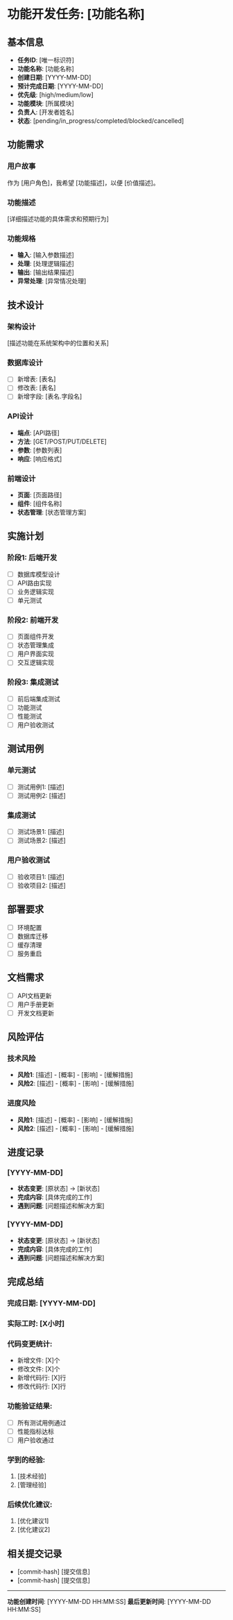 # 功能开发任务: [功能名称]

## 基本信息
- **任务ID**: [唯一标识符]
- **功能名称**: [功能名称]
- **创建日期**: [YYYY-MM-DD]
- **预计完成日期**: [YYYY-MM-DD]
- **优先级**: [high/medium/low]
- **功能模块**: [所属模块]
- **负责人**: [开发者姓名]
- **状态**: [pending/in_progress/completed/blocked/cancelled]

## 功能需求
### 用户故事
作为 [用户角色]，我希望 [功能描述]，以便 [价值描述]。

### 功能描述
[详细描述功能的具体需求和预期行为]

### 功能规格
- **输入**: [输入参数描述]
- **处理**: [处理逻辑描述]
- **输出**: [输出结果描述]
- **异常处理**: [异常情况处理]

## 技术设计
### 架构设计
[描述功能在系统架构中的位置和关系]

### 数据库设计
- [ ] 新增表: [表名]
- [ ] 修改表: [表名]
- [ ] 新增字段: [表名.字段名]

### API设计
- **端点**: [API路径]
- **方法**: [GET/POST/PUT/DELETE]
- **参数**: [参数列表]
- **响应**: [响应格式]

### 前端设计
- **页面**: [页面路径]
- **组件**: [组件名称]
- **状态管理**: [状态管理方案]

## 实施计划
### 阶段1: 后端开发
- [ ] 数据库模型设计
- [ ] API路由实现
- [ ] 业务逻辑实现
- [ ] 单元测试

### 阶段2: 前端开发
- [ ] 页面组件开发
- [ ] 状态管理集成
- [ ] 用户界面实现
- [ ] 交互逻辑实现

### 阶段3: 集成测试
- [ ] 前后端集成测试
- [ ] 功能测试
- [ ] 性能测试
- [ ] 用户验收测试

## 测试用例
### 单元测试
- [ ] 测试用例1: [描述]
- [ ] 测试用例2: [描述]

### 集成测试
- [ ] 测试场景1: [描述]
- [ ] 测试场景2: [描述]

### 用户验收测试
- [ ] 验收项目1: [描述]
- [ ] 验收项目2: [描述]

## 部署要求
- [ ] 环境配置
- [ ] 数据库迁移
- [ ] 缓存清理
- [ ] 服务重启

## 文档需求
- [ ] API文档更新
- [ ] 用户手册更新
- [ ] 开发文档更新

## 风险评估
### 技术风险
- **风险1**: [描述] - [概率] - [影响] - [缓解措施]
- **风险2**: [描述] - [概率] - [影响] - [缓解措施]

### 进度风险
- **风险1**: [描述] - [概率] - [影响] - [缓解措施]
- **风险2**: [描述] - [概率] - [影响] - [缓解措施]

## 进度记录
### [YYYY-MM-DD]
- **状态变更**: [原状态] → [新状态]
- **完成内容**: [具体完成的工作]
- **遇到问题**: [问题描述和解决方案]

### [YYYY-MM-DD]
- **状态变更**: [原状态] → [新状态]
- **完成内容**: [具体完成的工作]
- **遇到问题**: [问题描述和解决方案]

## 完成总结
### 完成日期: [YYYY-MM-DD]
### 实际工时: [X小时]
### 代码变更统计:
- 新增文件: [X]个
- 修改文件: [X]个
- 新增代码行: [X]行
- 修改代码行: [X]行

### 功能验证结果:
- [ ] 所有测试用例通过
- [ ] 性能指标达标
- [ ] 用户验收通过

### 学到的经验:
1. [技术经验]
2. [管理经验]

### 后续优化建议:
1. [优化建议1]
2. [优化建议2]

## 相关提交记录
- [commit-hash] [提交信息]
- [commit-hash] [提交信息]

---
**功能创建时间**: [YYYY-MM-DD HH:MM:SS]
**最后更新时间**: [YYYY-MM-DD HH:MM:SS]